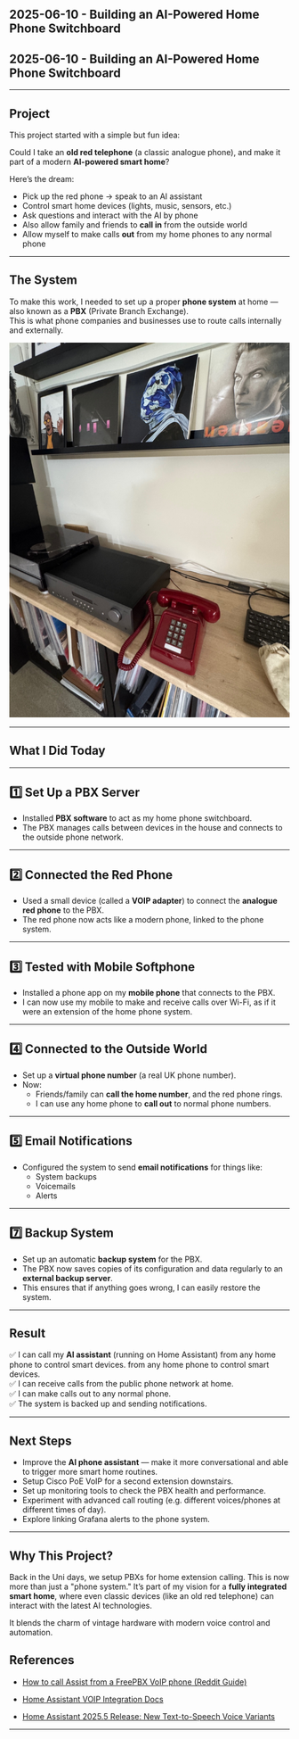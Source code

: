 ## 2025-06-10 - Building an AI-Powered Home Phone Switchboard
## 2025-06-10 - Building an AI-Powered Home Phone Switchboard

---

## Project

This project started with a simple but fun idea:

Could I take an **old red telephone** (a classic analogue phone), and make it part of a modern **AI-powered smart home**?

Here’s the dream:

- Pick up the red phone → speak to an AI assistant
- Control smart home devices (lights, music, sensors, etc.)
- Ask questions and interact with the AI by phone
- Also allow family and friends to **call in** from the outside world
- Allow myself to make calls **out** from my home phones to any normal phone

---

## The System

To make this work, I needed to set up a proper **phone system** at home — also known as a **PBX** (Private Branch Exchange).  
This is what phone companies and businesses use to route calls internally and externally.

![Red Phone Setup](/img/red_phone.jpg)

---

## What I Did Today

---

## 1️⃣ Set Up a PBX Server

- Installed **PBX software** to act as my home phone switchboard.
- The PBX manages calls between devices in the house and connects to the outside phone network.

---

## 2️⃣ Connected the Red Phone

- Used a small device (called a **VOIP adapter**) to connect the **analogue red phone** to the PBX.
- The red phone now acts like a modern phone, linked to the phone system.

---

## 3️⃣ Tested with Mobile Softphone

- Installed a phone app on my **mobile phone** that connects to the PBX.
- I can now use my mobile to make and receive calls over Wi-Fi, as if it were an extension of the home phone system.

---

## 4️⃣ Connected to the Outside World

- Set up a **virtual phone number** (a real UK phone number).
- Now:
  - Friends/family can **call the home number**, and the red phone rings.
  - I can use any home phone to **call out** to normal phone numbers.

---

## 5️⃣ Email Notifications

- Configured the system to send **email notifications** for things like:
  - System backups
  - Voicemails
  - Alerts

---

## 7️⃣ Backup System

- Set up an automatic **backup system** for the PBX.
- The PBX now saves copies of its configuration and data regularly to an **external backup server**.
- This ensures that if anything goes wrong, I can easily restore the system.

---

## Result

✅ I can call my **AI assistant** (running on Home Assistant) from any home phone to control smart devices.
from any home phone to control smart devices.  
✅ I can receive calls from the public phone network at home.  
✅ I can make calls out to any normal phone.  
✅ The system is backed up and sending notifications.  

---

## Next Steps

- Improve the **AI phone assistant** — make it more conversational and able to trigger more smart home routines.
- Setup Cisco PoE VoIP for a second extension downstairs.
- Set up monitoring tools to check the PBX health and performance.
- Experiment with advanced call routing (e.g. different voices/phones at different times of day).
- Explore linking Grafana alerts to the phone system.
---

## Why This Project?

Back in the Uni days, we setup PBXs for home extension calling. This is now more than just a "phone system." 
It’s part of my vision for a **fully integrated smart home**, where even classic devices (like an old red telephone) can interact with the latest AI technologies.

It blends the charm of vintage hardware with modern voice control and automation.

## References

- [How to call Assist from a FreePBX VoIP phone (Reddit Guide)](https://www.reddit.com/r/homeassistant/comments/1ipaw6b/guide_how_to_call_assist_from_a_freepbx_voip_phone/)

- [Home Assistant VOIP Integration Docs](https://www.home-assistant.io/integrations/voip/)

- [Home Assistant 2025.5 Release: New Text-to-Speech Voice Variants](https://www.home-assistant.io/blog/2025/05/07/release-20255/#lots-of-new-text-to-speech-voice-variants-for-home-assistant-cloud-subscribers)

---
